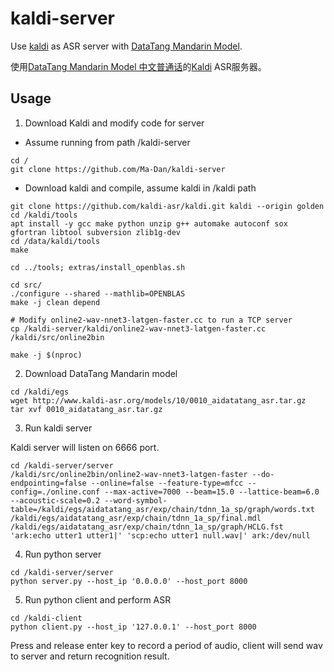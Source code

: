 # kaldi-server

Use [kaldi](https://github.com/kaldi-asr/kaldi) as ASR server with [DataTang Mandarin Model](http://www.kaldi-asr.org/models/m10).

使用[DataTang Mandarin Model 中文普通话](http://www.kaldi-asr.org/models/m10)的[Kaldi](https://github.com/kaldi-asr/kaldi) ASR服务器。

## Usage
1. Download Kaldi and modify code for server
* Assume running from path /kaldi-server
```shell
cd /
git clone https://github.com/Ma-Dan/kaldi-server
```

* Download kaldi and compile, assume kaldi in /kaldi path
```shell
git clone https://github.com/kaldi-asr/kaldi.git kaldi --origin golden
cd /kaldi/tools
apt install -y gcc make python unzip g++ automake autoconf sox gfortran libtool subversion zlib1g-dev
cd /data/kaldi/tools
make

cd ../tools; extras/install_openblas.sh

cd src/
./configure --shared --mathlib=OPENBLAS
make -j clean depend

# Modify online2-wav-nnet3-latgen-faster.cc to run a TCP server
cp /kaldi-server/kaldi/online2-wav-nnet3-latgen-faster.cc /kaldi/src/online2bin

make -j $(nproc)
```

2. Download DataTang Mandarin model

```shell
cd /kaldi/egs
wget http://www.kaldi-asr.org/models/10/0010_aidatatang_asr.tar.gz
tar xvf 0010_aidatatang_asr.tar.gz
```

3. Run kaldi server

Kaldi server will listen on 6666 port.

```shell
cd /kaldi-server/server
/kaldi/src/online2bin/online2-wav-nnet3-latgen-faster --do-endpointing=false --online=false --feature-type=mfcc --config=./online.conf --max-active=7000 --beam=15.0 --lattice-beam=6.0 --acoustic-scale=0.2 --word-symbol-table=/kaldi/egs/aidatatang_asr/exp/chain/tdnn_1a_sp/graph/words.txt /kaldi/egs/aidatatang_asr/exp/chain/tdnn_1a_sp/final.mdl /kaldi/egs/aidatatang_asr/exp/chain/tdnn_1a_sp/graph/HCLG.fst 'ark:echo utter1 utter1|' 'scp:echo utter1 null.wav|' ark:/dev/null
```

4. Run python server

```shell
cd /kaldi-server/server
python server.py --host_ip '0.0.0.0' --host_port 8000
```

5. Run python client and perform ASR

```shell
cd /kaldi-client
python client.py --host_ip '127.0.0.1' --host_port 8000
```

Press and release enter key to record a period of audio, client will send wav to server and return recognition result.
